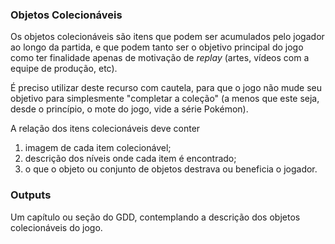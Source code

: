 ### Objetos Colecionáveis

Os objetos colecionáveis são itens que podem ser acumulados pelo jogador ao
longo da partida, e que podem tanto ser o objetivo principal do jogo como
ter finalidade apenas de motivação de _replay_ (artes, vídeos com a equipe de
produção, etc).

É preciso utilizar deste recurso com cautela, para que o jogo não mude seu
objetivo para simplesmente "completar a coleção" (a menos que este seja, desde
o princípio, o mote do jogo, vide a série Pokémon).

A relação dos itens colecionáveis deve conter

1. imagem de cada item colecionável;
2. descrição dos níveis onde cada item é encontrado;
3. o que o objeto ou conjunto de objetos destrava ou beneficia o jogador.

### Outputs

Um capítulo ou seção do GDD, contemplando a descrição dos objetos colecionáveis
do jogo.

